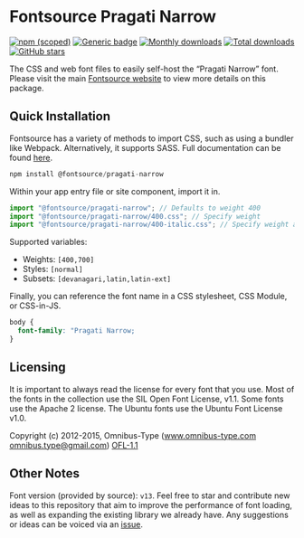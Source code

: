 # Fontsource Pragati Narrow

[![npm (scoped)](https://img.shields.io/npm/v/@fontsource/pragati-narrow?color=brightgreen)](https://www.npmjs.com/package/@fontsource/pragati-narrow) [![Generic badge](https://img.shields.io/badge/fontsource-passing-brightgreen)](https://github.com/fontsource/fontsource) [![Monthly downloads](https://badgen.net/npm/dm/@fontsource/pragati-narrow)](https://github.com/fontsource/fontsource) [![Total downloads](https://badgen.net/npm/dt/@fontsource/pragati-narrow)](https://github.com/fontsource/fontsource) [![GitHub stars](https://img.shields.io/github/stars/fontsource/fontsource.svg?style=social&label=Star)](https://github.com/fontsource/fontsource/stargazers)

The CSS and web font files to easily self-host the “Pragati Narrow” font. Please visit the main [Fontsource website](https://fontsource.org/fonts/pragati-narrow) to view more details on this package.

## Quick Installation

Fontsource has a variety of methods to import CSS, such as using a bundler like Webpack. Alternatively, it supports SASS. Full documentation can be found [here](https://fontsource.org/docs/getting-started/introduction).

```javascript
npm install @fontsource/pragati-narrow
```

Within your app entry file or site component, import it in.

```javascript
import "@fontsource/pragati-narrow"; // Defaults to weight 400
import "@fontsource/pragati-narrow/400.css"; // Specify weight
import "@fontsource/pragati-narrow/400-italic.css"; // Specify weight and style

```

Supported variables:
- Weights: `[400,700]`
- Styles: `[normal]`
- Subsets: `[devanagari,latin,latin-ext]`

Finally, you can reference the font name in a CSS stylesheet, CSS Module, or CSS-in-JS.

```css
body {
  font-family: "Pragati Narrow;
}
```

## Licensing
It is important to always read the license for every font that you use.
Most of the fonts in the collection use the SIL Open Font License, v1.1. Some fonts use the Apache 2 license. The Ubuntu fonts use the Ubuntu Font License v1.0.

Copyright (c) 2012-2015, Omnibus-Type (www.omnibus-type.com omnibus.type@gmail.com)
[OFL-1.1](http://scripts.sil.org/OFL)

## Other Notes
Font version (provided by source): `v13`.
Feel free to star and contribute new ideas to this repository that aim to improve the performance of font loading, as well as expanding the existing library we already have. Any suggestions or ideas can be voiced via an [issue](https://github.com/fontsource/fontsource/issues).